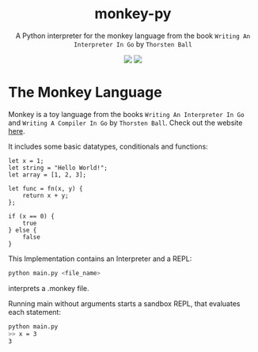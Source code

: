 <div align="center">

# monkey-py
A Python interpreter for the monkey language from the book `Writing An Interpreter In Go` by `Thorsten Ball`

![](https://img.shields.io/github/last-commit/loenard97/monkey-py?&style=for-the-badge&logo=github&color=3776AB)
![](https://img.shields.io/github/repo-size/loenard97/monkey-py?&style=for-the-badge&logo=github&color=3776AB)

</div>


# The Monkey Language
Monkey is a toy language from the books `Writing An Interpreter In Go` and `Writing A Compiler In Go` by `Thorsten Ball`.
Check out the website [here](https://monkeylang.org/).

It includes some basic datatypes, conditionals and functions:
```
let x = 1;
let string = "Hello World!";
let array = [1, 2, 3];

let func = fn(x, y) {
    return x + y;
};

if (x == 0) {
    true
} else {
    false
}
```

This Implementation contains an Interpreter and a REPL:
```sh
python main.py <file_name>
```
interprets a .monkey file.

Running main without arguments starts a sandbox REPL, that evaluates each statement:

```sh
python main.py
>> x = 3
3
```
